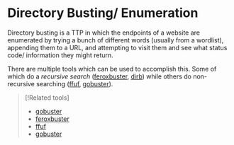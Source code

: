 
# Directory Busting/ Enumeration
Directory busting is a TTP in which the endpoints of a website are enumerated by trying a bunch of different words (usually from a wordlist), appending them to a URL, and attempting to visit them and see what status code/ information they might return.

There are multiple tools which can be used to accomplish this. Some of which do a *recursive search* ([feroxbuster](tools/dir-and-subdomain/feroxbuster.md), [dirb](tools/dir-and-subdomain/dirb.md)) while others do non-recursive searching ([ffuf](tools/dir-and-subdomain/ffuf.md), [gobuster](tools/dir-and-subdomain/gobuster.md)).

> [!Related tools]
> - [gobuster](tools/dir-and-subdomain/gobuster.md)
> - [feroxbuster](tools/dir-and-subdomain/feroxbuster.md)
> - [ffuf](tools/dir-and-subdomain/ffuf.md)
> - [gobuster](tools/dir-and-subdomain/gobuster.md)

